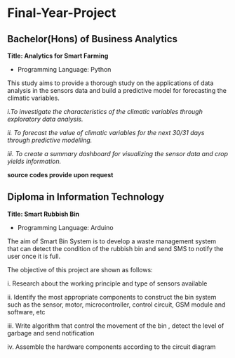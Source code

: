 # Final-Year-Project

## Bachelor(Hons) of Business Analytics
**Title: Analytics for Smart Farming**

- Programming Language: Python

This study aims to provide a thorough study on the applications of data analysis in the sensors data and build a predictive model for forecasting the climatic variables.

*i.To investigate the characteristics of the climatic variables through exploratory data 
analysis.*

*ii. To forecast the value of climatic variables for the next 30/31 days through 
predictive modelling.*

*iii. To create a summary dashboard for visualizing the sensor data and crop yields 
information.*

**source codes provide upon request**

## Diploma in Information Technology 
**Title: Smart Rubbish Bin**

- Programming Language: Arduino

The aim of Smart Bin System is to develop a waste management system that can detect the 
condition of the rubbish bin and send SMS to notify the user once it is full.

The objective of this project are shown as follows:

i. Research about the working principle and type of sensors available

ii. Identify the most appropriate components to construct the bin system such as the sensor, motor, microcontroller, control circuit, GSM module and 
software, etc

iii. Write algorithm that control the movement of the bin , detect the level of garbage and send notification

iv. Assemble the hardware components according to the circuit diagram
